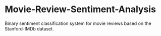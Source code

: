 # Movie-Review-Sentiment-Analysis
Binary sentiment classification system for movie reviews based on the Stanford-IMDb dataset.
